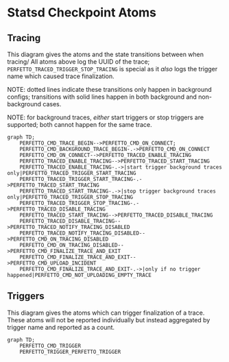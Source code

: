 # Statsd Checkpoint Atoms
## Tracing

This diagram gives the atoms and the state transitions between when tracing/
All atoms above log the UUID of the trace;
`PERFETTO_TRACED_TRIGGER_STOP_TRACING` is special as it *also* logs the trigger
name which caused trace finalization.

NOTE: dotted lines indicate these transitions only happen in background
configs; transitions with solid lines happen in both background and
non-background cases.

NOTE: for background traces, *either* start triggers or stop triggers are
supported; both cannot happen for the same trace.

```mermaid
graph TD;
    PERFETTO_CMD_TRACE_BEGIN-->PERFETTO_CMD_ON_CONNECT;
    PERFETTO_CMD_BACKGROUND_TRACE_BEGIN-.->PERFETTO_CMD_ON_CONNECT
    PERFETTO_CMD_ON_CONNECT-->PERFETTO_TRACED_ENABLE_TRACING
    PERFETTO_TRACED_ENABLE_TRACING-->PERFETTO_TRACED_START_TRACING
    PERFETTO_TRACED_ENABLE_TRACING-.->|start trigger background traces only|PERFETTO_TRACED_TRIGGER_START_TRACING
    PERFETTO_TRACED_TRIGGER_START_TRACING-.->PERFETTO_TRACED_START_TRACING
    PERFETTO_TRACED_START_TRACING-.->|stop trigger background traces only|PERFETTO_TRACED_TRIGGER_STOP_TRACING
    PERFETTO_TRACED_TRIGGER_STOP_TRACING-.->PERFETTO_TRACED_DISABLE_TRACING
    PERFETTO_TRACED_START_TRACING-->PERFETTO_TRACED_DISABLE_TRACING
    PERFETTO_TRACED_DISABLE_TRACING-->PERFETTO_TRACED_NOTIFY_TRACING_DISABLED
    PERFETTO_TRACED_NOTIFY_TRACING_DISABLED-->PERFETTO_CMD_ON_TRACING_DISABLED
    PERFETTO_CMD_ON_TRACING_DISABLED-->PERFETTO_CMD_FINALIZE_TRACE_AND_EXIT
    PERFETTO_CMD_FINALIZE_TRACE_AND_EXIT-->PERFETTO_CMD_UPLOAD_INCIDENT
    PERFETTO_CMD_FINALIZE_TRACE_AND_EXIT-.->|only if no trigger happened|PERFETTO_CMD_NOT_UPLOADING_EMPTY_TRACE
```

## Triggers

This diagram gives the atoms which can trigger finalization of a trace. 
These atoms will not be reported individually but instead aggregated by trigger name
and reported as a count.

```mermaid
graph TD;
    PERFETTO_CMD_TRIGGER
    PERFETTO_TRIGGER_PERFETTO_TRIGGER
```

